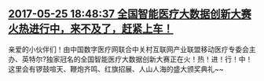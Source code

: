 ## <a href="http://news.hc3i.cn/art/201705/41501.htm" target="_blank">2017-05-25 18:48:37 全国智能医疗大数据创新大赛火热进行中，来不及了，赶紧上车！</a>
<div style:"visibility: hidden;">亲爱的小伙伴们！由中国数字医疗网联合中关村互联网产业联盟移动医疗专委会主办、英特尔?独家冠名的全国智能医疗大数据创新大赛正在火！热！进！行！中！这里会有锣鼓喧天、鞭炮齐鸣、红旗招展、人山人海的盛大颁奖典礼~~
</div>
